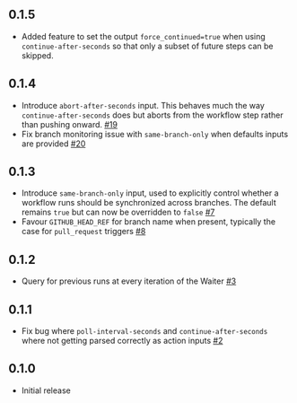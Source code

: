 ## 0.1.5

* Added feature to set the output `force_continued=true` when using `continue-after-seconds` so that only a subset of future steps can be skipped.

## 0.1.4

* Introduce `abort-after-seconds` input. This behaves much the way  `continue-after-seconds` does but aborts from the workflow step rather than pushing onward. [#19](https://github.com/softprops/turnstyle/pull/19)
* Fix branch monitoring issue with `same-branch-only` when defaults inputs are provided [#20](https://github.com/softprops/turnstyle/pull/20)

## 0.1.3

* Introduce `same-branch-only` input, used to explicitly control whether a workflow runs should be synchronized across branches. The default remains `true` but can now be overridden to `false` [#7](https://github.com/softprops/turnstyle/pull/7)
* Favour `GITHUB_HEAD_REF` for branch name when present, typically the case for `pull_request` triggers [#8](https://github.com/softprops/turnstyle/pull/8)

## 0.1.2

* Query for previous runs at every iteration of the Waiter [#3](https://github.com/softprops/turnstyle/pull/4)

## 0.1.1

* Fix bug where `poll-interval-seconds` and `continue-after-seconds` where not getting parsed correctly as action inputs [#2](https://github.com/softprops/turnstyle/pull/2)

## 0.1.0

* Initial release
